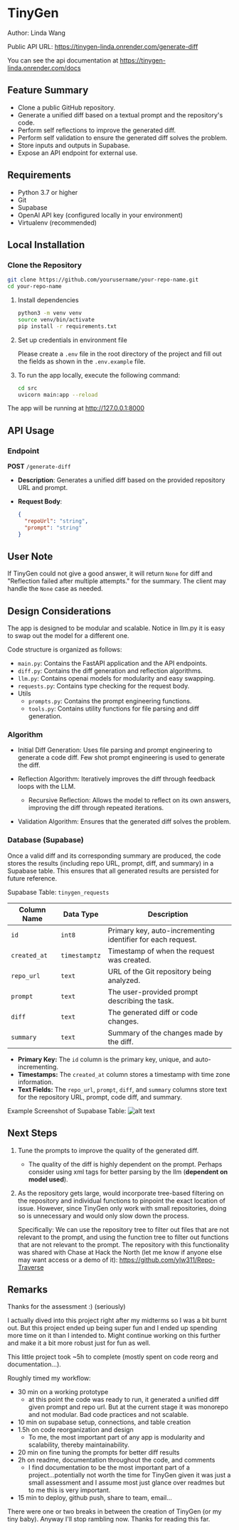 # TinyGen 
Author: Linda Wang





<!-- TODO give the public URL to hit  -->
Public API URL: https://tinygen-linda.onrender.com/generate-diff

You can see the api documentation at https://tinygen-linda.onrender.com/docs


<!-- TODO table of contents? -->


## Feature Summary

- Clone a public GitHub repository.
- Generate a unified diff based on a textual prompt and the repository's code.
- Perform self reflections to improve the generated diff.
- Perform self validation to ensure the generated diff solves the problem. 
- Store inputs and outputs in Supabase.
- Expose an API endpoint for external use.

## Requirements

- Python 3.7 or higher
- Git
- Supabase
- OpenAI API key (configured locally in your environment)
- Virtualenv (recommended)


## Local Installation

### Clone the Repository

```bash
git clone https://github.com/yourusername/your-repo-name.git
cd your-repo-name
```


1. Install dependencies

    ```bash
    python3 -m venv venv
    source venv/bin/activate
    pip install -r requirements.txt
    ```

2. Set up credentials in environment file

    Please create a `.env` file in the root directory of the project and fill out the fields as shown in the `.env.example` file.

3. To run the app locally, execute the following command:

    ```bash
    cd src
    uvicorn main:app --reload
    ```

The app will be running at http://127.0.0.1:8000








## API Usage

### Endpoint

**POST** `/generate-diff`

- **Description**: Generates a unified diff based on the provided repository URL and prompt.

- **Request Body**:
  
  ```json
  {
    "repoUrl": "string",
    "prompt": "string"
  }


## User Note 
If TinyGen could not give a good answer, it will return `None` for diff and "Reflection failed after multiple attempts." for the summary. The client may handle the `None` case as needed.



## Design Considerations
The app is designed to be modular and scalable. Notice in llm.py it is easy to swap out the model for a different one. 

Code structure is organized as follows:
- `main.py`: Contains the FastAPI application and the API endpoints.
- `diff.py`: Contains the diff generation and reflection algorithms.
- `llm.py`: Contains openai models for modularity and easy swapping.
- `requests.py`: Contains type checking for the request body.
- Utils
    - `prompts.py`: Contains the prompt engineering functions.
    - `tools.py`: Contains utility functions for file parsing and diff generation.


### Algorithm 
- Initial Diff Generation: Uses file parsing and prompt engineering to generate a code diff. Few shot prompt engineering is used to generate the diff.
- Reflection Algorithm: Iteratively improves the diff through feedback loops with the LLM.
    - Recursive Reflection: Allows the model to reflect on its own answers, improving the diff through repeated iterations.

- Validation Algorithm: Ensures that the generated diff solves the problem.

### Database (Supabase)

Once a valid diff and its corresponding summary are produced, the code stores the results (including repo URL, prompt, diff, and summary) in a Supabase table. This ensures that all generated results are persisted for future reference.

Supabase Table: `tinygen_requests`

| Column Name  | Data Type     | Description                                                    |
|--------------|---------------|----------------------------------------------------------------|
| `id`         | `int8`        | Primary key, auto-incrementing identifier for each request.     |
| `created_at` | `timestamptz` | Timestamp of when the request was created.                     |
| `repo_url`   | `text`        | URL of the Git repository being analyzed.                      |
| `prompt`     | `text`        | The user-provided prompt describing the task.                  |
| `diff`       | `text`        | The generated diff or code changes.                            |
| `summary`    | `text`        | Summary of the changes made by the diff.                       |


- **Primary Key:** The `id` column is the primary key, unique, and auto-incrementing.
- **Timestamps:** The `created_at` column stores a timestamp with time zone information.
- **Text Fields:** The `repo_url`, `prompt`, `diff`, and `summary` columns store text for the repository URL, prompt, code diff, and summary.

Example Screenshot of Supabase Table:
![alt text](image.png)



## Next Steps
1. Tune the prompts to improve the quality of the generated diff.
    - The quality of the diff is highly dependent on the prompt. Perhaps consider using xml tags for better parsing by the llm (**dependent on model used**).


2. As the repository gets large, would incorporate tree-based filtering on the repository and individual functions to pinpoint the exact location of issue. However, since TinyGen only work with small repositories, doing so is unnecessary and would only slow down the process.

    Specifically:
    We can use the repository tree to filter out files that are not relevant to the prompt, and using the function tree to filter out functions that are not relevant to the prompt. The repository with this functionality was shared with Chase at Hack the North (let me know if anyone else may want access or a demo of it): https://github.com/ylw311/Repo-Traverse

## Remarks
Thanks for the assessment :) (seriously)

I actually dived into this project right after my midterms so I was a bit burnt out. But this project ended up being super fun and I ended up spending more time on it than I intended to. Might continue working on this further and make it a bit more robust just for fun as well. 

This little project took ~5h to complete (mostly spent on code reorg and documentation...).

Roughly timed my workflow:
- 30 min on a working prototype
    - at this point the code was ready to run, it generated a unified diff given prompt and repo url. But at the current stage it was monorepo and not modular. Bad code practices and not scalable.
- 10 min on supabase setup, connections, and table creation
- 1.5h on code reorganization and design
    - To me, the most important part of any app is modularity and scalability, thereby maintainability. 
- 20 min on fine tuning the prompts for better diff results 
- 2h on readme, documentation throughout the code, and comments
    - I find documentation to be the most important part of a project...potentially not worth the time for TinyGen given it was just a small assessment and I assume most just glance over readmes but to me this is very important.
- 15 min to deploy, github push, share to team, email...

There were one or two breaks in between the creation of TinyGen (or my tiny baby). Anyway I'll stop rambling now. Thanks for reading this far.

